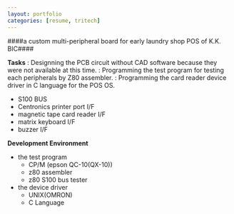 ```yaml
---
layout: portfolio
categories: [resume, tritech]
---
```


####a custom multi-peripheral board for early laundry shop POS of K.K. BIC####

   **Tasks**
   : Designning the PCB circuit without CAD software because they were not available at this time.
   : Programming the test program for testing each peripherals by Z80 assembler.
   : Programming the card reader device driver in C language for the POS OS.

   - S100 BUS
   - Centronics printer port I/F
   - magnetic tape card reader I/F
   - matrix keyboard I/F
   - buzzer I/F

   **Development Environment**
   
   - the test program
       - CP/M (epson QC-10(QX-10))
	   - z80 assembler
	   - z80 S100 bus tester
   - the device driver
       - UNIX(OMRON)
       - C Language

